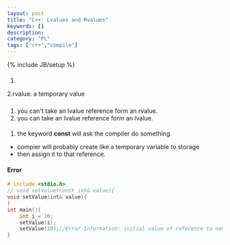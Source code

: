 ```yaml
--- 
layout: post 
title: "C++: Lvalues and Rvalues" 
keywords: [] 
description: 
category: "PL"
tags: ["c++","compile"]
--- 
```

{% include JB/setup %}


####
1. 
2.rvalue: a temporary value

###
1. you can't take an lvalue reference form an rvalue.
1. you can take an lvalue reference form an lvalue.


####
1. the keyword **const** will ask the compiler do something.
- compier will probably create like a temporary variable to storage
- then assign it to that reference.




#### Error
```cpp
# include <stdio.h>
// void setValue(const int& value){
void setValue(int& value){
}
int main(){
    int i = 10;
    setValue(i);
    setValue(10);//Error Information: initial value of reference to non-const must be an lvalue
}
```
